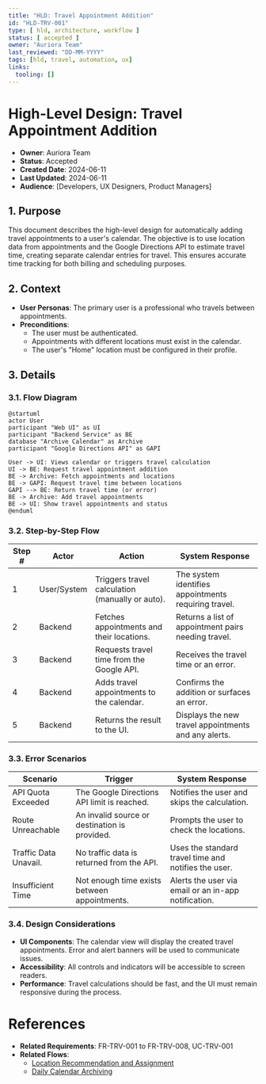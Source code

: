 ```yaml
---
title: "HLD: Travel Appointment Addition"
id: "HLD-TRV-001"
type: [ hld, architecture, workflow ]
status: [ accepted ]
owner: "Auriora Team"
last_reviewed: "DD-MM-YYYY"
tags: [hld, travel, automation, ux]
links:
  tooling: []
---
```


# High-Level Design: Travel Appointment Addition

- **Owner**: Auriora Team
- **Status**: Accepted
- **Created Date**: 2024-06-11
- **Last Updated**: 2024-06-11
- **Audience**: [Developers, UX Designers, Product Managers]

## 1. Purpose

This document describes the high-level design for automatically adding travel appointments to a user's calendar. The objective is to use location data from appointments and the Google Directions API to estimate travel time, creating separate calendar entries for travel. This ensures accurate time tracking for both billing and scheduling purposes.

## 2. Context

- **User Personas**: The primary user is a professional who travels between appointments.
- **Preconditions**:
  - The user must be authenticated.
  - Appointments with different locations must exist in the calendar.
  - The user's "Home" location must be configured in their profile.

## 3. Details

### 3.1. Flow Diagram

```mermaid
@startuml
actor User
participant "Web UI" as UI
participant "Backend Service" as BE
database "Archive Calendar" as Archive
participant "Google Directions API" as GAPI

User -> UI: Views calendar or triggers travel calculation
UI -> BE: Request travel appointment addition
BE -> Archive: Fetch appointments and locations
BE -> GAPI: Request travel time between locations
GAPI --> BE: Return travel time (or error)
BE -> Archive: Add travel appointments
BE -> UI: Show travel appointments and status
@enduml
```

### 3.2. Step-by-Step Flow

| Step # | Actor        | Action                                      | System Response                                      |
|--------|--------------|---------------------------------------------|------------------------------------------------------|
| 1      | User/System  | Triggers travel calculation (manually or auto). | The system identifies appointments requiring travel. |
| 2      | Backend      | Fetches appointments and their locations.   | Returns a list of appointment pairs needing travel.  |
| 3      | Backend      | Requests travel time from the Google API.   | Receives the travel time or an error.                |
| 4      | Backend      | Adds travel appointments to the calendar.   | Confirms the addition or surfaces an error.          |
| 5      | Backend      | Returns the result to the UI.               | Displays the new travel appointments and any alerts. |

### 3.3. Error Scenarios

| Scenario              | Trigger                                     | System Response                                 |
|-----------------------|---------------------------------------------|-------------------------------------------------|
| API Quota Exceeded    | The Google Directions API limit is reached. | Notifies the user and skips the calculation.    |
| Route Unreachable     | An invalid source or destination is provided. | Prompts the user to check the locations.        |
| Traffic Data Unavail. | No traffic data is returned from the API.   | Uses the standard travel time and notifies the user. |
| Insufficient Time     | Not enough time exists between appointments.| Alerts the user via email or an in-app notification. |

### 3.4. Design Considerations

- **UI Components**: The calendar view will display the created travel appointments. Error and alert banners will be used to communicate issues.
- **Accessibility**: All controls and indicators will be accessible to screen readers.
- **Performance**: Travel calculations should be fast, and the UI must remain responsive during the process.

# References

- **Related Requirements**: FR-TRV-001 to FR-TRV-008, UC-TRV-001
- **Related Flows**:
  - [Location Recommendation and Assignment](HLD-LOC-001-Location-Recommendation-and-Assignment.md)
  - [Daily Calendar Archiving](HLD-CAL-001-Daily-Calendar-Archiving.md)
